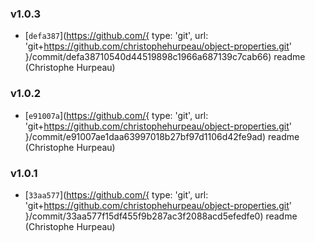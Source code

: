 ### v1.0.3

- [`defa387`](https://github.com/{ type: 'git',
  url: 'git+https://github.com/christophehurpeau/object-properties.git' }/commit/defa38710540d44519898c1966a687139c7cab66) readme (Christophe Hurpeau)


### v1.0.2

- [`e91007a`](https://github.com/{ type: 'git',
  url: 'git+https://github.com/christophehurpeau/object-properties.git' }/commit/e91007ae1daa63997018b27bf97d1106d42fe9ad) readme (Christophe Hurpeau)

### v1.0.1

- [`33aa577`](https://github.com/{ type: 'git',
  url: 'git+https://github.com/christophehurpeau/object-properties.git' }/commit/33aa577f15df455f9b287ac3f2088acd5efedfe0) readme (Christophe Hurpeau)

